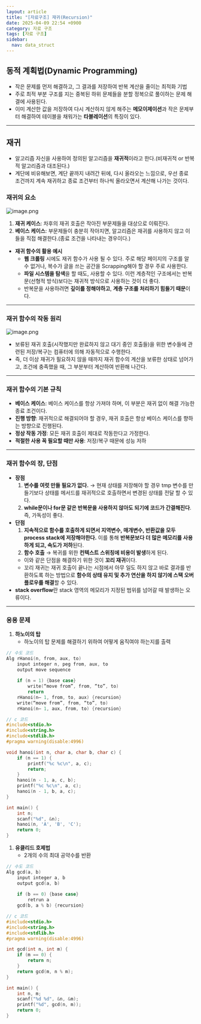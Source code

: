 ```yaml
---
layout: article
title: "[자료구조] 재귀(Recursion)"
date: 2025-04-09 22:54 +0900
category: 자료 구조
tags: [자료 구조]
sidebar:
  nav: data_struct
---
```

## 동적 계획법(Dynamic Programming)

- 작은 문제를 먼저 해결하고, 그 결과를 저장하여 반복 계산을 줄이는 최적화 기법
- 주로 최적 부분 구조를 지는 중복된 하위 문제들을 분할 정복으로 풀이하는 문제 해결에 사용된다.
- 이미 계산한 값을 저장하여 다시 계산하지 않게 해주는 **메모이제이션**과 작은 문제부터 해결하여 테이블을 채워가는 **타블레이션**의 특징이 있다.

---

## 재귀

- 알고리즘 자신을 사용하여 정의된 알고리즘을 **재귀적**이라고 한다.(비재귀적 or 반복적 알고리즘과 대조된다.)
- 계단에 비유해보면, 계단 끝까지 내려간 뒤에, 다시 올라오는 느낌으로, 우선 종료 조건까지 계속 재귀하고 종료 조건부터 하나씩 올라오면서 계산해 나가는 것이다.

### **재귀의 요소**

![image.png](attachment:72d39932-e50a-4d51-9f89-1594f27f0948:image.png)

1. **재귀 케이스**: 차후의 재귀 호출은 작아진 부문제들을 대상으로 이뤄진다.
2. **베이스 케이스**: 부문제들이 충분히 작아지면, 알고리즘은 재귀를 사용하지 않고 이들을 직접 해결한다.(종료 조건을 나타내는 경우이다.)
- **재귀 함수의 활용 예시**
    - **웹 크롤링** 시에도 재귀 함수가 사용 될 수 있다. 주로 해당 페이지의 구조를 알 수 없거나, 복수가 글을 쓰는 공간을 Scrapping해야 할 경우 주로 사용한다.
    - **파일 시스템을 탐색**을 할 때도, 사용할 수 있다. 이런 계층적인 구조에서는 반복문(선형적 방식)보다는 재귀적 방식으로 사용하는 것이 더 좋다.
    - 반복문을 사용하려면 **깊이를 정해야하고**, **계층 구조를 처리하기 힘들기 때문**이다.

---

### **재귀 함수의 작동 원리**

![image.png](attachment:8bcf1815-ae68-4778-acf1-de757b25e6a4:image.png)

- 보류된 재귀 호출(시작했지만 완료하지 않고 대기 중인 호출들)을 위한 변수들에 관련된 저장/복구는 컴퓨터에 의해 자동적으로 수행한다.
- 즉, 더 이상 재귀가 필요하지 않을 때까지 재귀 함수의 계산을 보류한 상태로 넘어가고, 조건에 충족했을 때, 그 부분부터 계산하여 반환해 나간다.

---

### **재귀 함수의 기본 규칙**

- **베이스 케이스**: 베이스 케이스를 항상 가져야 하며, 이 부분은 재귀 없이 해결 가능한 종료 조건이다.
- **진행 방향**: 재귀적으로 해결되어야 할 경우, 재귀 호출은 항상 베이스 케이스를 향하는 방향으로 진행된다.
- **정상 작동 가정**: 모든 재귀 호출이 제대로 작동한다고 가정한다.
- **적절한 사용 꼭 필요할 때만 사용**: 저장/복구 때문에 성능 저하

---

### **재귀 함수의 장, 단점**

- **장점**
    1. **변수를 여럿 만들 필요가 없다.** → 현재 상태를 저장해야 할 경우 tmp 변수를 만들기보다 상태를 메서드를 재귀적으로 호출하면서 변경된 상태를 전달 할 수 있다.
    2. **while문이나 for문 같은 반복문을 사용하지 않아도 되기에 코드가 간결해진다**. 즉, 가독성이 좋다.
- **단점**
    1. **지속적으로 함수를 호출하게 되면서 지역변수, 매개변수, 반환값을 모두 process stack에 저장해야한다.** 이를 통해 **반복문보다 더 많은 메모리를 사용하게 되고, 속도가 저하**된다.
    2. **함수 호출** → 복귀를 위한 **컨텍스트 스위칭에 비용이 발생**하게 된다.
    - 이와 같은 단점을 해결하기 위한 것이 **꼬리 재귀**이다.
    - 꼬리 재귀는 재귀 호출이 끝나는 시점에서 아무 일도 하지 않고 바로 결과를 반환하도록 하는 방법으로 **함수의 상태 유지 및 추가 연산을 하지 않기에 스택 오버 플로우를 해결**할 수 있다.
- **stack overflow**란 stack 영역의 메모리가 지정된 범위를 넘어갈 때 발생하는 오류이다.

---

### 응용 문제

1. **하노이의 탑**
    - 하노이의 탑 문제를 해결하기 위하여 어떻게 움직여야 하는지를 출력

```c
// 수도 코드
Alg rHanoi(n, from, aux, to)
	input integer n, peg from, aux, to
	output move sequence
	
	if (n = 1) {base case}
		write(“move from”, from, “to”, to)
		return
	rHanoi(n– 1, from, to, aux) {recursion}
	write(“move from”, from, “to”, to)
	rHanoi(n– 1, aux, from, to) {recursion}
```

```c
// c 코드
#include<stdio.h>
#include<string.h>
#include<stdlib.h>
#pragma warning(disable:4996)

void hanoi(int n, char a, char b, char c) {
    if (n == 1) {
        printf("%c %c\n", a, c);
        return;
    }
    hanoi(n - 1, a, c, b);
    printf("%c %c\n", a, c);
    hanoi(n - 1, b, a, c);
}

int main() {
    int n;
    scanf("%d", &n);   
    hanoi(n, 'A', 'B', 'C');
    return 0;
}
```

1. **유클리드 호제법**
    - 2개의 수의 최대 공약수를 반환

```c
// 수도 코드
Alg gcd(a, b)
	input integer a, b
	output gcd(a, b)
	
	if (b == 0) {base case}
		retrun a
	gcd(b, a % b) {recursion}
```

```c
// c 코드
#include<stdio.h>
#include<string.h>
#include<stdlib.h>
#pragma warning(disable:4996)

int gcd(int n, int m) {
    if (m == 0) {
        return n;
    }
    return gcd(m, n % m);
}

int main() {
    int n, m;
    scanf("%d %d", &n, &m);
    printf("%d", gcd(n, m));
    return 0;
}

```